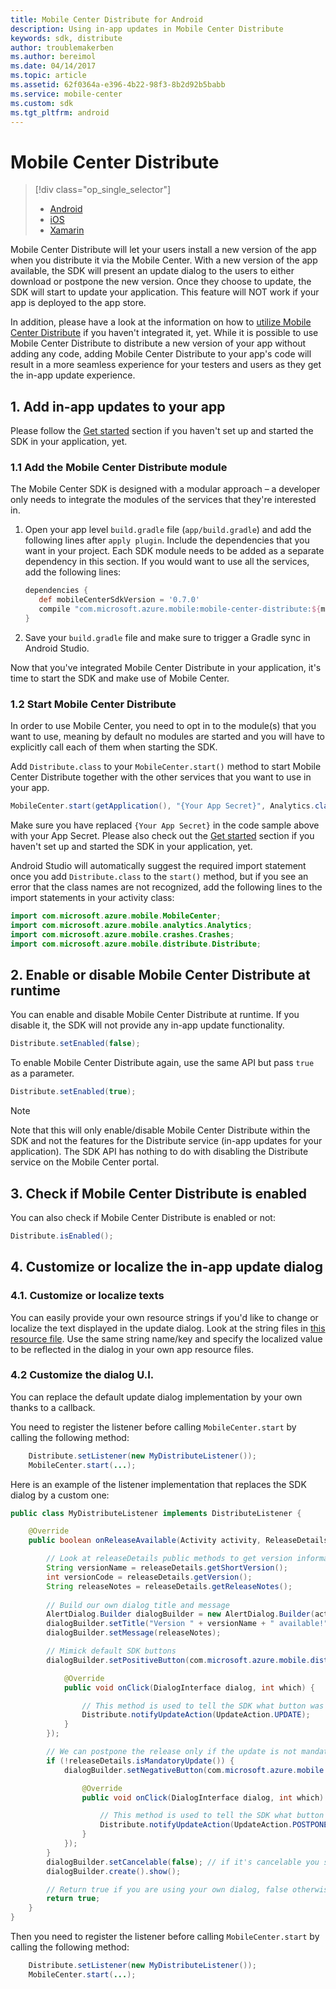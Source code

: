 ```yaml
---
title: Mobile Center Distribute for Android
description: Using in-app updates in Mobile Center Distribute
keywords: sdk, distribute
author: troublemakerben
ms.author: bereimol
ms.date: 04/14/2017
ms.topic: article
ms.assetid: 62f0364a-e396-4b22-98f3-8b2d92b5babb
ms.service: mobile-center
ms.custom: sdk
ms.tgt_pltfrm: android
---
```


# Mobile Center Distribute

> [!div class="op_single_selector"]
> * [Android](android.md)
> * [iOS](ios.md)
> * [Xamarin](xamarin.md)

Mobile Center Distribute will let your users install a new version of the app when you distribute it via the Mobile Center. With a new version of the app available, the SDK will present an update dialog to the users to either download or postpone the new version. Once they choose to update, the SDK will start to update your application. This feature will NOT work if your app is deployed to the app store.

In addition, please have a look at the information on how to [utilize Mobile Center Distribute](~/distribution/index.md) if you haven't integrated it, yet.
While it is possible to use Mobile Center Distribute to distribute a new version of your app without adding any code, adding Mobile Center Distribute to your app's code will result in a more seamless experience for your testers and users as they get the in-app update experience.

## 1. Add in-app updates to your app

Please follow the [Get started](~/sdk/getting-started/android.md) section if you haven't set up and started the SDK in your application, yet.

### 1.1 Add the Mobile Center Distribute module

The Mobile Center SDK is designed with a modular approach – a developer only needs to integrate the modules of the services that they're interested in.

1. Open your app level `build.gradle` file (`app/build.gradle`) and add the following lines after `apply plugin`. Include the dependencies that you want in your project. Each SDK module needs to be added as a separate dependency in this section. If you would want to use all the services, add the following lines:

	```groovy
	dependencies {
	   def mobileCenterSdkVersion = '0.7.0'
	   compile "com.microsoft.azure.mobile:mobile-center-distribute:${mobileCenterSdkVersion}"
	}
	```

2. Save your `build.gradle` file and make sure to trigger a Gradle sync in Android Studio.

Now that you've integrated Mobile Center Distribute in your application, it's time to start the SDK and make use of Mobile Center.

### 1.2 Start Mobile Center Distribute

In order to use Mobile Center, you need to opt in to the module(s) that you want to use, meaning by default no modules are started and you will have to explicitly call each of them when starting the SDK.

Add `Distribute.class` to your `MobileCenter.start()` method to start Mobile Center Distribute together with the other services that you want to use in your app.

```java
MobileCenter.start(getApplication(), "{Your App Secret}", Analytics.class, Crashes.class, Distribute.class);
```

Make sure you have replaced `{Your App Secret}` in the code sample above with your App Secret. Please also check out the [Get started](~/sdk/getting-started/android.md) section if you haven't set up and started the SDK in your application, yet.

Android Studio will automatically suggest the required import statement once you add `Distribute.class` to the `start()` method, but if you see an error that the class names are not recognized, add the following lines to the import statements in your activity class:

```java
import com.microsoft.azure.mobile.MobileCenter;
import com.microsoft.azure.mobile.analytics.Analytics;
import com.microsoft.azure.mobile.crashes.Crashes;
import com.microsoft.azure.mobile.distribute.Distribute;
```

## 2. Enable or disable Mobile Center Distribute at runtime

You can enable and disable Mobile Center Distribute at runtime. If you disable it, the SDK will not provide any in-app update functionality.

```java
Distribute.setEnabled(false);
```
To enable Mobile Center Distribute again, use the same API but pass `true` as a parameter.

```java
Distribute.setEnabled(true);
```

> [!NOTE]
> Note that this will only enable/disable Mobile Center Distribute within the SDK and not the features for the Distribute service (in-app updates for your application). The SDK API has nothing to do with disabling the Distribute service on the Mobile Center portal.

## 3. Check if Mobile Center Distribute is enabled

You can also check if Mobile Center Distribute is enabled or not:

```java
Distribute.isEnabled();
```

## 4. Customize or localize the in-app update dialog

### 4.1. Customize or localize texts

You can easily provide your own resource strings if you'd like to change or localize the text displayed in the update dialog. Look at the string files in [this resource file](https://github.com/Microsoft/mobile-center-sdk-android/blob/develop/sdk/mobile-center-distribute/src/main/res/values/mobile_center_distribute.xml). Use the same string name/key and specify the localized value to be reflected in the dialog in your own app resource files.

### 4.2 Customize the dialog U.I.

You can replace the default update dialog implementation by your own thanks to a callback.

You need to register the listener before calling `MobileCenter.start` by calling the following method:

```java
	Distribute.setListener(new MyDistributeListener());
	MobileCenter.start(...);
```

Here is an example of the listener implementation that replaces the SDK dialog by a custom one:

```java
public class MyDistributeListener implements DistributeListener {

    @Override
    public boolean onReleaseAvailable(Activity activity, ReleaseDetails releaseDetails) {

		// Look at releaseDetails public methods to get version information, release notes text or release notes URL
		String versionName = releaseDetails.getShortVersion();
		int versionCode = releaseDetails.getVersion();
		String releaseNotes = releaseDetails.getReleaseNotes();
		
		// Build our own dialog title and message
		AlertDialog.Builder dialogBuilder = new AlertDialog.Builder(activity);
        dialogBuilder.setTitle("Version " + versionName + " available!"); // you should use a string resource instead of course, this is just to simplify example
        dialogBuilder.setMessage(releaseNotes);

		// Mimick default SDK buttons
        dialogBuilder.setPositiveButton(com.microsoft.azure.mobile.distribute.R.string.mobile_center_distribute_update_dialog_download, new DialogInterface.OnClickListener() {

            @Override
            public void onClick(DialogInterface dialog, int which) {

				// This method is used to tell the SDK what button was clicked
				Distribute.notifyUpdateAction(UpdateAction.UPDATE);
            }
        });

		// We can postpone the release only if the update is not mandatory
        if (!releaseDetails.isMandatoryUpdate()) {
            dialogBuilder.setNegativeButton(com.microsoft.azure.mobile.distribute.R.string.mobile_center_distribute_update_dialog_postpone, new DialogInterface.OnClickListener() {

                @Override
                public void onClick(DialogInterface dialog, int which) {

					// This method is used to tell the SDK what button was clicked
                    Distribute.notifyUpdateAction(UpdateAction.POSTPONE);
                }
            });
        }
		dialogBuilder.setCancelable(false); // if it's cancelable you should map cancel to postpone, but only for optional updates
        dialogBuilder.create().show();		

		// Return true if you are using your own dialog, false otherwise
        return true;
    }
}
```

Then you need to register the listener before calling `MobileCenter.start` by calling the following method:

```java
	Distribute.setListener(new MyDistributeListener());
	MobileCenter.start(...);
```
